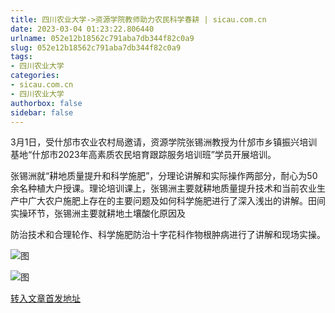 ```yaml
---
title: 四川农业大学->资源学院教师助力农民科学春耕 | sicau.com.cn
date: 2023-03-04 01:23:22.806440
urlname: 052e12b18562c791aba7db344f82c0a9
slug: 052e12b18562c791aba7db344f82c0a9
tags: 
- 四川农业大学
categories:
- sicau.com.cn
- 四川农业大学
authorbox: false
sidebar: false
---
```

3月1日，受什邡市农业农村局邀请，资源学院张锡洲教授为什邡市乡镇振兴培训基地“什邡市2023年高素质农民培育跟踪服务培训班”学员开展培训。

张锡洲就“耕地质量提升和科学施肥”，分理论讲解和实际操作两部分，耐心为50余名种植大户授课。理论培训课上，张锡洲主要就耕地质量提升技术和当前农业生产中广大农户施肥上存在的主要问题及如何科学施肥进行了深入浅出的讲解。田间实操环节，张锡洲主要就耕地土壤酸化原因及
<!--more-->
防治技术和合理轮作、科学施肥防治十字花科作物根肿病进行了讲解和现场实操。

![图](https://news.sicau.edu.cn/__local/7/C4/36/9850A245A7E55F05C7131387D9A_77CDCCC0_13428C.png)

![图](https://news.sicau.edu.cn/__local/E/1E/59/73ADB19D640C2F0FDB6A74FCF06_C75351ED_115504.png)

[转入文章首发地址](https://news.sicau.edu.cn/info/1078/71186.htm)